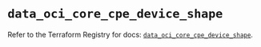 # `data_oci_core_cpe_device_shape`

Refer to the Terraform Registry for docs: [`data_oci_core_cpe_device_shape`](https://registry.terraform.io/providers/hashicorp/oci/7.19.0/docs/data-sources/core_cpe_device_shape).
